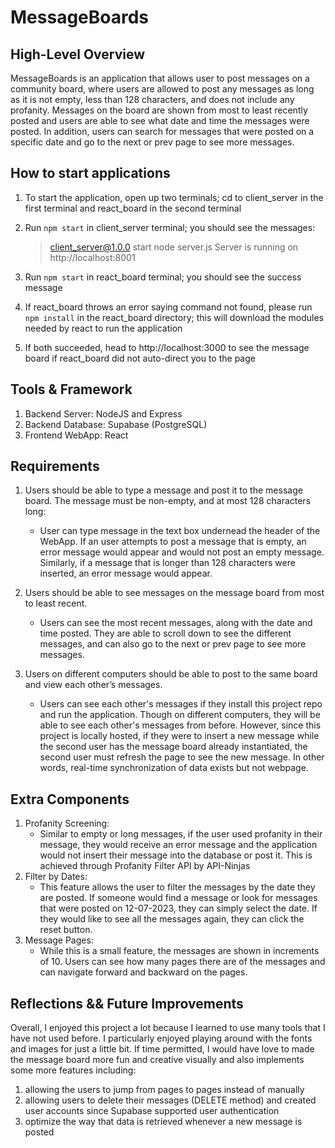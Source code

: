 # MessageBoards

## High-Level Overview
MessageBoards is an application that allows user to post messages on a community board, where users are allowed to post any messages as long as it is not empty, less than 128 characters, and does not include any profanity. Messages on the board are shown from most to least recently posted and users are able to see what date and time the messages were posted. In addition, users can search for messages that were posted on a specific date and go to the next or prev page to see more messages. 

## How to start applications
1. To start the application, open up two terminals; cd to client_server in the first terminal and react_board in the second terminal
2. Run ```npm start``` in client_server terminal; you should see the messages: 
    >client_server@1.0.0 start
    > node server.js
    > Server is running on http://localhost:8001

3. Run ```npm start``` in react_board terminal;  you should see the success message
4. If react_board throws an error saying command not found, please run ```npm install``` in the react_board directory; this will download the modules needed by react to run the application
5. If both succeeded, head to http://localhost:3000 to see the message board if react_board did not auto-direct you to the page


## Tools & Framework
1. Backend Server: NodeJS and Express 
2. Backend Database: Supabase (PostgreSQL)
3. Frontend WebApp: React

## Requirements
1. Users should be able to type a message and post it to the message board. The message must be non-empty, and at most 128 characters long:
    - User can type message in the text box undernead the header of the WebApp. If an user attempts to post a message that is empty, an error message would appear and would not post an empty message. Similarly, if a message that is longer than 128 characters were inserted, an error message would appear. 

2. Users should be able to see messages on the message board from most to least recent.
    - Users can see the most recent messages, along with the date and time posted. They are able to scroll down to see the different messages, and can also go to the next or prev page to see more messages.

3. Users on different computers should be able to post to the same board and view each other’s messages.
    - Users can see each other's messages if they install this project repo and run the application. Though on different computers, they will be able to see each other's messages from before. However, since this project is locally hosted, if they were to insert a new message while the second user has the message board already instantiated, the second user must refresh the page to see the new message. In other words, real-time synchronization of data exists but not webpage. 

## Extra Components
1. Profanity Screening:
    - Similar to empty or long messages, if the user used profanity in their message, they would receive an error message and the application would not insert their message into the database or post it. This is achieved through Profanity Filter API by API-Ninjas
2. Filter by Dates:
    - This feature allows the user to filter the messages by the date they are posted. If someone would find a message or look for messages that were posted on 12-07-2023, they can simply select the date. If they would like to see all the messages again, they can click the reset button.
3. Message Pages:
    - While this is a small feature, the messages are shown in increments of 10. Users can see how many pages there are of the messages and can navigate forward and backward on the pages. 

## Reflections && Future Improvements
Overall, I enjoyed this project a lot because I learned to use many tools that I have not used before. I particularly enjoyed playing around with the fonts and images for just a little bit. If time permitted, I would have love to made the message board more fun and creative visually and also implements some more features including: 

1. allowing the users to jump from pages to pages instead of manually 
2. allowing users to delete their messages (DELETE method) and created user accounts since Supabase supported user authentication
3. optimize the way that data is retrieved whenever a new message is posted 

